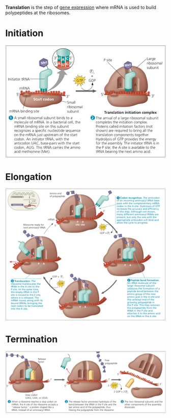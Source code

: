 **Translation** is the step of [gene expression](./) where mRNA is used to build polypeptides at the ribosomes. 

# Initiation

![](/uploads/screen-shot-2019-01-11-at-09.11.56.png)

# Elongation

![](/uploads/elongation.png)

# Termination

![](/uploads/termination.png)